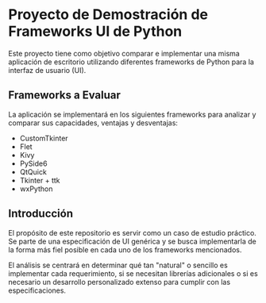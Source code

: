 # Proyecto de Demostración de Frameworks UI de Python

Este proyecto tiene como objetivo comparar e implementar una misma aplicación de escritorio utilizando diferentes frameworks de Python para la interfaz de usuario (UI).

## Frameworks a Evaluar

La aplicación se implementará en los siguientes frameworks para analizar y comparar sus capacidades, ventajas y desventajas:

- CustomTkinter
- Flet
- Kivy
- PySide6
- QtQuick
- Tkinter + ttk
- wxPython

## Introducción

El propósito de este repositorio es servir como un caso de estudio práctico. Se parte de una especificación de UI genérica y se busca implementarla de la forma más fiel posible en cada uno de los frameworks mencionados.

El análisis se centrará en determinar qué tan "natural" o sencillo es implementar cada requerimiento, si se necesitan librerías adicionales o si es necesario un desarrollo personalizado extenso para cumplir con las especificaciones.
